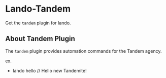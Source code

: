 Lando-Tandem
============

Get the `tandem` plugin for lando.

About Tandem Plugin
-------------------

The `tandem` plugin provides automation commands for the Tandem agency.

ex.

* lando hello // Hello new Tandemite!
